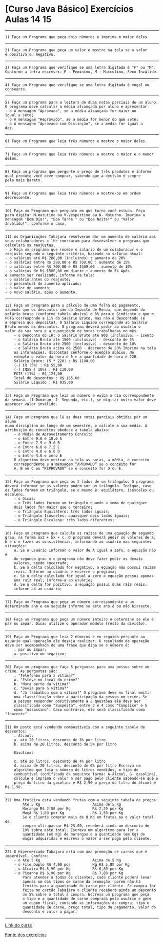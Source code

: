 # [Curso Java Básico] Exercícios Aulas 14 15
***
    1) Faça um Programa que peça dois números e imprima o maior deles. 
***
    2) Faça um Programa que peça um valor e mostre na tela se o valor 
    é positivo ou negativo.
***
    3) Faça um Programa que verifique se uma letra digitada é "F" ou "M".
    Conforme a letra escrever: F - Feminino, M - Masculino, Sexo Inválido. 
***
    4) Faça um Programa que verifique se uma letra digitada é vogal ou
    consoante.
***
    5) Faça um programa para a leitura de duas notas parciais de um aluno.
    O programa deve calcular a média alcançada por aluno e apresentar:
    - o A mensagem "Aprovado", se a média alcançada for maior ou 
    igual a sete; 
    - o A mensagem "Reprovado", se a média for menor do que sete; 
    - o A mensagem "Aprovado com Distinção", se a média for igual a 
    dez.
***
    6) Faça um Programa que leia três números e mostre o maior deles. 
***
    7) Faça um Programa que leia três números e mostre o maior e o menor
    deles. 
***
    8) Faça um programa que pergunte o preço de três produtos e informe
    qual produto você deve comprar, sabendo que a decisão é sempre
    pelo mais barato. 
***
    9) Faça um Programa que leia três números e mostre-os em ordem
    decrescente. 
***
    10) Faça um Programa que pergunte em que turno você estuda. Peça
    para digitar M-matutino ou V-Vespertino ou N- Noturno. Imprima a
    mensagem "Bom Dia!", "Boa Tarde!" ou "Boa Noite!" ou "Valor 
    Inválido!", conforme o caso.
***
    11) As Organizações Tabajara resolveram dar um aumento de salário aos 
    seus colaboradores e lhe contraram para desenvolver o programa que 
    calculará os reajustes. 
    - o Faça um programa que recebe o salário de um colaborador e o 
    reajuste segundo o seguinte critério, baseado no salário atual: 
    - o salários até R$ 280,00 (incluindo) : aumento de 20% 
    - o salários entre R$ 280,00 e R$ 700,00 : aumento de 15% 
    - o salários entre R$ 700,00 e R$ 1500,00 : aumento de 10% 
    - o salários de R$ 1500,00 em diante : aumento de 5% Após 
    o aumento ser realizado, informe na tela: 
    - o salário antes do reajuste; 
    - o percentual de aumento aplicado; 
    - o valor do aumento; 
    - o novo salário, após o aumento.
*** 
    12) Faça um programa para o cálculo de uma folha de pagamento, 
    sabendo que os descontos são do Imposto de Renda, que depende do
    salário bruto (conforme tabela abaixo) e 3% para o Sindicato e que o 
    FGTS corresponde a 11% do Salário Bruto, mas não é descontado (é
    a empresa que deposita). O Salário Líquido corresponde ao Salário 
    Bruto menos os descontos. O programa deverá pedir ao usuário o 
    valor da sua hora e a quantidade de horas trabalhadas no mês.
        - o Desconto do IR: o Salário Bruto até 900 (inclusive) - isento 
        - o Salário Bruto até 1500 (inclusive) - desconto de 5% 
        - o Salário Bruto até 2500 (inclusive) - desconto de 10% 
        - o Salário Bruto acima de 2500 - desconto de 20% Imprima na tela 
        as informações, dispostas conforme o exemplo abaixo. No 
        exemplo o valor da hora é 5 e a quantidade de hora é 220. 
        Salário Bruto: (5 * 220) : R$ 1100,00 
        (-) IR (5%) : R$ 55,00 
        (-) INSS ( 10%) : R$ 110,00
        FGTS (11%) : R$ 121,00 
        Total de descontos : R$ 165,00 
        Salário Liquido : R$ 935,00
***
    13) Faça um Programa que leia um número e exiba o dia correspondente
    da semana. (1-Domingo, 2- Segunda, etc.), se digitar outro valor deve
    aparecer valor inválido. 
***
    14) Faça um programa que lê as duas notas parciais obtidas por um aluno
    numa disciplina ao longo de um semestre, e calcule a sua média. A 
    atribuição de conceitos obedece à tabela abaixo: 
        - o Média de Aproveitamento Conceito 
        - o Entre 9.0 e 10.0 A 
        - o Entre 7.5 e 9.0 B 
        - o Entre 6.0 e 7.5 C 
        - o Entre 4.0 e 6.0 D 
        - o Entre 4.0 e zero E 
        O algoritmo deve mostrar na tela as notas, a média, o conceito
        correspondente e a mensagem “APROVADO” se o conceito for
        A, B ou C ou “REPROVADO” se o conceito for D ou E. 
***
    15) Faça um Programa que peça os 3 lados de um triângulo. O programa 
    deverá informar se os valores podem ser um triângulo. Indique, caso 
    os lados formem um triângulo, se o mesmo é: equilátero, isósceles ou 
    escaleno. 
        - o Dicas: 
        - o Três lados formam um triângulo quando a soma de quaisquer
        dois lados for maior que o terceiro; 
        - o Triângulo Equilátero: três lados iguais; 
        - o Triângulo Isósceles: quaisquer dois lados iguais; 
        - o Triângulo Escaleno: três lados diferentes;
***
    16) Faça um programa que calcule as raízes de uma equação do segundo 
    grau, na forma ax2 + bx + c. O programa deverá pedir os valores de a,
    b e c e fazer as consistências, informando ao usuário nas seguintes 
    situações: 
        a. Se o usuário informar o valor de A igual a zero, a equação não é 
        do segundo grau e o programa não deve fazer pedir os demais 
        valores, sendo encerrado; 
        b. Se o delta calculado for negativo, a equação não possui raizes 
        reais. Informe ao usuário e encerre o programa; 
        c. Se o delta calculado for igual a zero a equação possui apenas 
        uma raiz real; informe-a ao usuário; 
        d. Se o delta for positivo, a equação possui duas raiz reais; 
        informe-as ao usuário;
***
    17) Faça um Programa que peça um número correspondente a um 
    determinado ano e em seguida informe se este ano é ou não bissexto.
***
    18) Faça um Programa que peça um número inteiro e determine se ele é 
    par ou impar. Dica: utilize o operador módulo (resto da divisão).
***
    19) Faça um Programa que leia 2 números e em seguida pergunte ao 
    usuário qual operação ele deseja realizar. O resultado da operação 
    deve ser acompanhado de uma frase que diga se o número é: 
        . par ou ímpar; 
        a. positivo ou negativo; 
***
    20) Faça um programa que faça 5 perguntas para uma pessoa sobre um 
    crime. As perguntas são: 
        . "Telefonou para a vítima?" 
        a. "Esteve no local do crime?" 
        b. "Mora perto da vítima?" 
        c. "Devia para a vítima?" 
        d. "Já trabalhou com a vítima?" O programa deve no final emitir 
        uma classificação sobre a participação da pessoa no crime. Se 
        a pessoa responder positivamente a 2 questões ela deve ser 
        classificada como "Suspeita", entre 3 e 4 como "Cúmplice" e 5 
        como "Assassino". Caso contrário, ele será classificado como "Inocente". 
***
    21) Um posto está vendendo combustíveis com a seguinte tabela de 
    descontos: 
        . Álcool: 
        a. até 20 litros, desconto de 3% por litro 
        b. acima de 20 litros, desconto de 5% por litro 
        
        Gasolina: 
        
        c. até 20 litros, desconto de 4% por litro 
        d. acima de 20 litros, desconto de 6% por litro Escreva um 
        algoritmo que leia o número de litros vendidos, o tipo de 
        combustível (codificado da seguinte forma: A-álcool, G- gasolina), 
        calcule e imprima o valor a ser pago pelo cliente sabendo-se que o 
        preço do litro da gasolina é R$ 2,50 o preço do litro do álcool é R$ 1,90. 
***
    22) Uma fruteira está vendendo frutas com a seguinte tabela de preços: 
            Até 5 Kg                        Acima de 5 Kg 
            Morango R$ 2,50 por Kg          R$ 2,20 por Kg 
            Maçã R$ 1,80 por Kg             R$ 1,50 por Kg 
            Se o cliente comprar mais de 8 Kg em frutas ou o valor total da 
            compra ultrapassar R$ 25,00, receberá ainda um desconto de 
            10% sobre este total. Escreva um algoritmo para ler a 
            quantidade (em Kg) de morangos e a quantidade (em Kg) de 
            maças adquiridas e escreva o valor a ser pago pelo cliente. 
***
    23) O Hipermercado Tabajara está com uma promoção de carnes que é 
    imperdível. Confira: 
        - o Até 5 Kg                        Acima de 5 Kg 
        - o File Duplo R$ 4,90 por          Kg R$ 5,80 por Kg 
        - o Alcatra R$ 5,90 por Kg          R$ 6,80 por Kg 
        - o Picanha R$ 6,90 por Kg          R$ 7,80 por Kg 
            Para atender a todos os clientes, cada cliente poderá levar 
            apenas um dos tipos de carne da promoção, porém não há 
            limites para a quantidade de carne por cliente. Se compra for 
            feita no cartão Tabajara o cliente receberá ainda um desconto 
            de 5% sobre o total a compra. Escreva um programa que peça 
            o tipo e a quantidade de carne comprada pelo usuário e gere 
            um cupom fiscal, contendo as informações da compra: tipo e 
            quantidade de carne, preço total, tipo de pagamento, valor do 
            desconto e valor a pagar. 

***
[Link do curso](https://www.youtube.com/playlist?list=PLGxZ4Rq3BOBq0KXHsp5J3PxyFaBIXVs3r)

[Fonte dos exercícios](http://wiki.python.org.br/EstruturaDeDecisao)